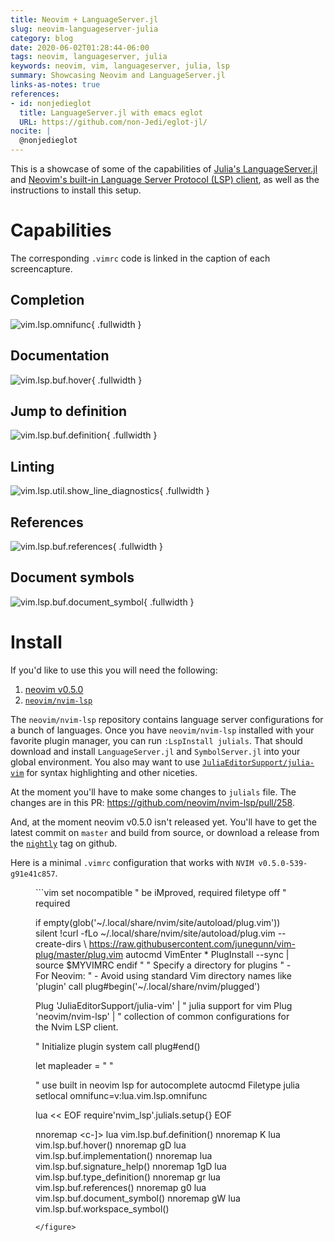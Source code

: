 ```yaml
---
title: Neovim + LanguageServer.jl
slug: neovim-languageserver-julia
category: blog
date: 2020-06-02T01:28:44-06:00
tags: neovim, languageserver, julia
keywords: neovim, vim, languageserver, julia, lsp
summary: Showcasing Neovim and LanguageServer.jl
links-as-notes: true
references:
- id: nonjedieglot
  title: LanguageServer.jl with emacs eglot
  URL: https://github.com/non-Jedi/eglot-jl/
nocite: |
  @nonjedieglot
---
```


This is a showcase of some of the capabilities of [Julia's LanguageServer.jl](https://github.com/julia-vscode/LanguageServer.jl) and [Neovim's built-in Language Server Protocol (LSP) client](https://neovim.io/doc/user/lsp.html), as well as the instructions to install this setup.

# Capabilities

The corresponding `.vimrc` code is linked in the caption of each screencapture.

## Completion

![[vim.lsp.omnifunc](https://github.com/kdheepak/dotfiles/blob/9f2f76877e0b6ace32c109d95e206ee9f1851193/vimrc#L648)](images/autocomplete.mov.gif){ .fullwidth }

## Documentation

![[vim.lsp.buf.hover](https://github.com/kdheepak/dotfiles/blob/9f2f76877e0b6ace32c109d95e206ee9f1851193/vimrc#L971)](images/documentation.mov.gif){ .fullwidth }

## Jump to definition

![[vim.lsp.buf.definition](https://github.com/kdheepak/dotfiles/blob/9f2f76877e0b6ace32c109d95e206ee9f1851193/vimrc#L968)](images/jumptodefinition.mov.gif){ .fullwidth }

## Linting

![[vim.lsp.util.show_line_diagnostics](https://github.com/kdheepak/dotfiles/blob/9f2f76877e0b6ace32c109d95e206ee9f1851193/vimrc#L992)](images/linting.mov.gif){ .fullwidth }

## References

![[vim.lsp.buf.references](https://github.com/kdheepak/dotfiles/blob/9f2f76877e0b6ace32c109d95e206ee9f1851193/vimrc#L983)](images/references.mov.gif){ .fullwidth }

## Document symbols

![[vim.lsp.buf.document\_symbol](https://github.com/kdheepak/dotfiles/blob/9f2f76877e0b6ace32c109d95e206ee9f1851193/vimrc#L986)](images/symbols.mov.gif){ .fullwidth }

# Install

If you'd like to use this you will need the following:

1. [neovim v0.5.0](https://github.com/neovim/neovim/releases/tag/nightly)
2. [`neovim/nvim-lsp`](https://github.com/neovim/nvim-lsp)

The `neovim/nvim-lsp` repository contains language server configurations for a bunch of languages.
Once you have `neovim/nvim-lsp` installed with your favorite plugin manager, you can run `:LspInstall julials`.
That should download and install `LanguageServer.jl` and `SymbolServer.jl` into your global environment.
You also may want to use [`JuliaEditorSupport/julia-vim`](https://github.com/JuliaEditorSupport/julia-vim) for syntax highlighting and other niceties.

At the moment you'll have to make some changes to `julials` file. The changes are in this PR: <https://github.com/neovim/nvim-lsp/pull/258>.

And, at the moment neovim v0.5.0 isn't released yet. You'll have to get the latest commit on `master` and build from source, or download a release from the [`nightly`](https://github.com/neovim/neovim/releases/tag/nightly) tag on github.

Here is a minimal `.vimrc` configuration that works with `NVIM v0.5.0-539-g91e41c857`.

<figure class="fullwidth">
```vim
set nocompatible              " be iMproved, required
filetype off                  " required

if empty(glob('~/.local/share/nvim/site/autoload/plug.vim'))
  silent !curl -fLo ~/.local/share/nvim/site/autoload/plug.vim --create-dirs
    \ https://raw.githubusercontent.com/junegunn/vim-plug/master/plug.vim
  autocmd VimEnter * PlugInstall --sync | source $MYVIMRC
endif
"
" Specify a directory for plugins
" - For Neovim:
" - Avoid using standard Vim directory names like 'plugin'
call plug#begin('~/.local/share/nvim/plugged')

Plug 'JuliaEditorSupport/julia-vim' | " julia support for vim
Plug 'neovim/nvim-lsp'              | " collection of common configurations for the Nvim LSP client.

" Initialize plugin system
call plug#end()

let mapleader = " "

" use built in neovim lsp for autocomplete
autocmd Filetype julia setlocal omnifunc=v:lua.vim.lsp.omnifunc

lua << EOF
    require'nvim_lsp'.julials.setup{}
EOF

nnoremap <silent> <c-]> <cmd>lua vim.lsp.buf.definition()<CR>
nnoremap <silent> K     <cmd>lua vim.lsp.buf.hover()<CR>
nnoremap <silent> gD    <cmd>lua vim.lsp.buf.implementation()<CR>
nnoremap <silent> <c-k> <cmd>lua vim.lsp.buf.signature_help()<CR>
nnoremap <silent> 1gD   <cmd>lua vim.lsp.buf.type_definition()<CR>
nnoremap <silent> gr    <cmd>lua vim.lsp.buf.references()<CR>
nnoremap <silent> g0    <cmd>lua vim.lsp.buf.document_symbol()<CR>
nnoremap <silent> gW    <cmd>lua vim.lsp.buf.workspace_symbol()<CR>
```
</figure>
